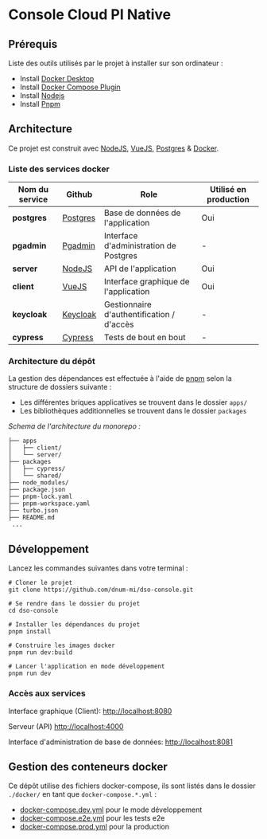 # Console Cloud PI Native

## Prérequis

Liste des outils utilisés par le projet à installer sur son ordinateur :

- Install [Docker Desktop](https://www.docker.com/products/docker-desktop)
- Install [Docker Compose Plugin](https://docs.docker.com/compose/install/)
- Install [Nodejs](https://nodejs.org/en/download/)
- Install [Pnpm](https://pnpm.io/installation)

## Architecture

Ce projet est construit avec [NodeJS](https://nodejs.org/), [VueJS](https://vuejs.org/), [Postgres](https://www.postgresql.org/) & [Docker](https://www.docker.com/).

### Liste des services docker

| Nom du service | Github                                             | Role                                      | Utilisé en production |
| -------------- | -------------------------------------------------- | ----------------------------------------- | --------------------- |
| __postgres__   | [Postgres](https://github.com/postgres/postgres)   | Base de données de l'application          | Oui                   |
| __pgadmin__    | [Pgadmin](https://github.com/pgadmin-org/pgadmin4) | Interface d'administration de Postgres    | -                     |
| __server__     | [NodeJS](https://github.com/nodejs/node)           | API de l'application                      | Oui                   |
| __client__     | [VueJS](https://github.com/vuejs/vue)              | Interface graphique de l'application      | Oui                   |
| __keycloak__   | [Keycloak](https://github.com/keycloak/keycloak)   | Gestionnaire d'authentification / d'accès | -                     |
| __cypress__    | [Cypress](https://github.com/cypress-io/cypress)   | Tests de bout en bout                     | -                     |

### Architecture du dépôt

La gestion des dépendances est effectuée à l'aide de [pnpm](https://pnpm.io/) selon la structure de dossiers suivante :

- Les différentes briques applicatives se trouvent dans le dossier `apps/`
- Les bibliothèques additionnelles se trouvent dans le dossier `packages`

*Schema de l'architecture du monorepo :*

```shell
├── apps
│   ├── client/
│   └── server/
├── packages
│   ├── cypress/
│   └── shared/
├── node_modules/
├── package.json
├── pnpm-lock.yaml
├── pnpm-workspace.yaml
├── turbo.json
├── README.md
 ...
```

## Développement

Lancez les commandes suivantes dans votre terminal :

```shell
# Cloner le projet
git clone https://github.com/dnum-mi/dso-console.git

# Se rendre dans le dossier du projet
cd dso-console

# Installer les dépendances du projet
pnpm install

# Construire les images docker
pnpm run dev:build

# Lancer l'application en mode développement
pnpm run dev
```

### Accès aux services

Interface graphique (Client): <http://localhost:8080>

Serveur (API) <http://localhost:4000>

Interface d'administration de base de données: <http://localhost:8081>

## Gestion des conteneurs docker

Ce dépôt utilise des fichiers docker-compose, ils sont listés dans le dossier `./docker/` en tant que `docker-compose.*.yml` :

- [docker-compose.dev.yml](./ci/docker/docker-compose.dev.yml) pour le mode développement
- [docker-compose.e2e.yml](./ci/docker/docker-compose.test.yml) pour les tests e2e
- [docker-compose.prod.yml](./ci/docker/docker-compose.prod.yml) pour la production
